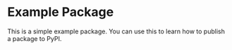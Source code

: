 # Example Package

This is a simple example package. You can use this to learn how to publish a package to PyPI.
